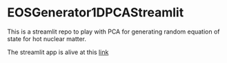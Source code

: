 # EOSGenerator1DPCAStreamlit
This is a streamlit repo to play with PCA for generating random equation of state for hot nuclear matter.

The streamlit app is alive at this [link](https://chunshen1987-eosgenerator1dpc-eosgenerator1dpcastreamlit-y8zwfa.streamlit.app)

